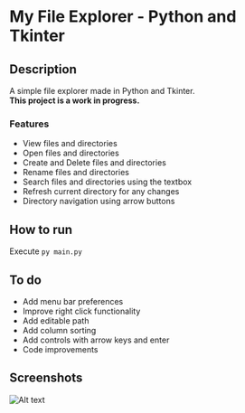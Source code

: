 # My File Explorer - Python and Tkinter

## Description

A simple file explorer made in Python and Tkinter.  
**This project is a work in progress.**

### Features

- View files and directories
- Open files and directories
- Create and Delete files and directories
- Rename files and directories
- Search files and directories using the textbox
- Refresh current directory for any changes
- Directory navigation using arrow buttons

## How to run

Execute ```py main.py```

## To do

- Add menu bar preferences
- Improve right click functionality
- Add editable path
- Add column sorting
- Add controls with arrow keys and enter
- Code improvements

## Screenshots

![Alt text](https://github.com/ChrisTs8920/py-file-explorer/blob/main/screenshots/Screenshot_1.jpg?raw=True)
